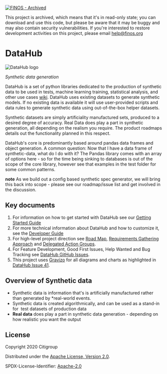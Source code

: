 [![FINOS - Archived](https://cdn.jsdelivr.net/gh/finos/contrib-toolbox@master/images/badge-archived.svg)](https://community.finos.org/docs/governance/Software-Projects/stages/archived)

This project is archived, which means that it's in read-only state; you can download and use this code, but please be aware that it may be buggy and may also contain security vulnerabilities. If you're interested to restore development activities on this project, please email help@finos.org

<H1>DataHub</H1> 

![DataHub logo](https://raw.githubusercontent.com/finos/datahub/master/docs/logo.png) 

_Synthetic data generation_

DataHub is a set of python libraries dedicated to the production of synthetic data to be used in tests, machine learning training, statistical analysis, and other use cases [wiki](https://en.wikipedia.org/wiki/Synthetic_data). DataHub uses existing datasets to generate synthetic models. If no existing data is available it will use user-provided scripts and data rules to generate synthetic data using out-of-the-box helper datasets.

Synthetic datasets are simply artificiality manufactured sets, produced to a desired degree of accuracy. Real Data does play a part in synthetic generation, all depending on the realism you require. The product roadmaps details out the functionality planned in this respect.

DataHub's core is predominantly based around pandas data frames and object generation.
A common question: Now that I have a data frame of synthetic-data, what do I do with it? The Pandas library comes with an array of options here - so for the time being sinking to databases is out of the scope of the core library, however see that examples in the test folder for some common patterns.

**note** As we build out a config based synthetic spec generator, we will bring this back into scope - please see our roadmap/issue list and get involved in the discussion.

## Key documents

1. For information on how to get started with DataHub see our [Getting Started Guide](https://github.com/finos/datahub/blob/master/docs/GettingStarted.md)
2. For more technical information about DataHub and how to customize it, see the [Developer Guide](https://github.com/finos/datahub/blob/master/docs/DeveloperGuide.md)
3. For high-level project direction see [Road Map](https://github.com/finos/datahub/blob/master/docs/synthetic-data-roadmap/roadmap.md), [Requirements Gathering Approach](https://github.com/finos/datahub/blob/master/docs/synthetic-data-roadmap/synthetic-data-requirements-gathering.md) and [Delegated Action Groups](https://github.com/finos/datahub/tree/master/docs/delegated-action-groups).
4. For Feature Development, Good First Issues, Help Wanted and Bug Tracking see [DataHub GitHub Issues](https://github.com/finos/datahub/issues). 
5. This project uses [Gravizo](https://g.gravizo.com) for all diagrams and charts as highlighted in [DataHub Issue 41](https://github.com/finos/datahub/issues/41).   

## Overview of Synthetic data

- Synthetic data is information that's is artificially manufactured rather than generated by *real-world events.
- Synthetic data is created algorithmically, and can be used as a stand-in for  test datasets of production data
- **Real data** does play a part in synthetic data generation - depending on how
realistic you want the output

## License

Copyright 2020 Citigroup

Distributed under the [Apache License, Version 2.0](http://www.apache.org/licenses/LICENSE-2.0).

SPDX-License-Identifier: [Apache-2.0](https://spdx.org/licenses/Apache-2.0)
